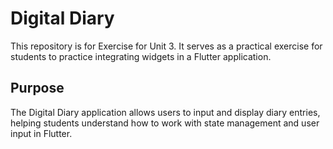 # Digital Diary

This repository is for Exercise for Unit 3. It serves as a practical exercise for students to practice integrating widgets in a Flutter application.

## Purpose

The Digital Diary application allows users to input and display diary entries, helping students understand how to work with state management and user input in Flutter.
